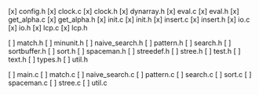 [x] config.h
[x] clock.c
[x] clock.h
[x] dynarray.h
[x] eval.c
[x] eval.h
[x] get_alpha.c
[x] get_alpha.h
[x] init.c
[x] init.h
[x] insert.c
[x] insert.h
[x] io.c
[x] io.h
[x] lcp.c
[x] lcp.h

[ ] match.h
[ ] minunit.h
[ ] naive_search.h
[ ] pattern.h
[ ] search.h
[ ] sortbuffer.h
[ ] sort.h
[ ] spaceman.h
[ ] streedef.h
[ ] stree.h
[ ] test.h
[ ] text.h
[ ] types.h
[ ] util.h

[ ] main.c
[ ] match.c
[ ] naive_search.c
[ ] pattern.c
[ ] search.c
[ ] sort.c
[ ] spaceman.c
[ ] stree.c
[ ] util.c
